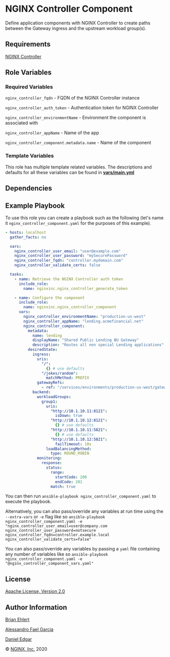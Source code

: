 NGINX Controller Component
==========================

Define application components with NGINX Controller to create paths between the Gateway ingress and the upstream workload group(s).

Requirements
------------

[NGINX Controller](https://www.nginx.com/products/nginx-controller/)

Role Variables
--------------

### Required Variables

`nginx_controller_fqdn` - FQDN of the NGINX Controller instance

`nginx_controller_auth_token` - Authentication token for NGINX Controller

`nginx_controller_environmentName` - Environment the component is associated with

`nginx_controller_appName` - Name of the app

`nginx_controller_component.metadata.name` -  Name of the component

### Template Variables

This role has multiple template related variables. The descriptions and defaults for all these variables can be found in **[vars/main.yml](./vars/main.yml)**

Dependencies
------------

Example Playbook
----------------

To use this role you can create a playbook such as the following (let's name it `nginx_controller_component.yaml` for the purposes of this example).

```yaml
- hosts: localhost
  gather_facts: no

  vars:
    nginx_controller_user_email: "user@example.com"
    nginx_controller_user_password: "mySecurePassword"
    nginx_controller_fqdn: "controller.mydomain.com"
    nginx_controller_validate_certs: false

  tasks:
    - name: Retrieve the NGINX Controller auth token
      include_role:
        name: nginxinc.nginx_controller_generate_token

    - name: Configure the component
      include_role:
        name: nginxinc.nginx_controller_component
      vars:
        nginx_controller_environmentName: "production-us-west"
        nginx_controller_appName: "lending.acmefinancial.net"
        nginx_controller_component:
          metadata:
            name: lending
            displayName: "Shared Public Lending BU Gateway"
            description: "Routes all non special Lending applications"
          desiredState:
            ingress:
              uris:
                "/":
                  {} # use defaults
                "/jokes/random":
                  matchMethod: PREFIX
              gatewayRefs:
                - ref: "/services/environments/production-us-west/gateways/lending"
            backend:
              workloadGroups:
                group1:
                  uris:
                    "http://10.1.10.11:8121":
                      isDown: true
                    "http://10.1.10.12:8121":
                      {} # use defaults
                    "http://10.1.10.11:5821":
                      {} # use defaults
                    "http://10.1.10.12:5821":
                      failTimeout: 10s
                  loadBalancingMethod:
                    type: ROUND_ROBIN
              monitoring:
                response:
                  status:
                    range:
                      startCode: 200
                      endCode: 201
                    match: true
```

You can then run `ansible-playbook nginx_controller_component.yaml` to execute the playbook.

Alternatively, you can also pass/override any variables at run time using the `--extra-vars` or `-e` flag like so `ansible-playbook nginx_controller_component.yaml -e "nginx_controller_user_email=user@company.com nginx_controller_user_password=notsecure nginx_controller_fqdn=controller.example.local nginx_controller_validate_certs=false"`

You can also pass/override any variables by passing a `yaml` file containing any number of variables like so `ansible-playbook nginx_controller_component.yaml -e "@nginx_controller_component_vars.yaml"`

License
-------

[Apache License, Version 2.0](./LICENSE)

Author Information
------------------

[Brian Ehlert](https://github.com/brianehlert)

[Alessandro Fael Garcia](https://github.com/alessfg)

[Daniel Edgar](https://github.com/aknot242)

&copy; [NGINX, Inc.](https://www.nginx.com/) 2020
